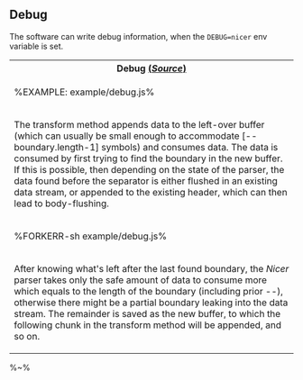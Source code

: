 ## Debug

The software can write debug information, when the `DEBUG=nicer` env variable is set.

<table>
<tr><th>Debug <a href="example/debug.js">(<em>Source</em>)</a></th></tr>
<!-- block-start -->
<tr><td>

%EXAMPLE: example/debug.js%
</td></tr>
<tr><td><md2html>

The transform method appends data to the left-over buffer (which can usually be small enough to accommodate [--boundary.length-1] symbols) and consumes data. The data is consumed by first trying to find the boundary in the new buffer. If this is possible, then depending on the state of the parser, the data found before the separator is either flushed in an existing data stream, or appended to the existing header, which can then lead to body-flushing.
</md2html></td></tr>
<!-- /block-end -->
<!-- block-start -->
<tr><td>

%FORKERR-sh example/debug.js%
</td></tr>
<tr><td><md2html>

After knowing what's left after the last found boundary, the _Nicer_ parser takes only the safe amount of data to consume more which equals to the length of the boundary (including prior --), otherwise there might be a partial boundary leaking into the data stream. The remainder is saved as the new buffer, to which the following chunk in the transform method will be appended, and so on.
</md2html></td></tr>
<!-- /block-end -->
</table>

%~%